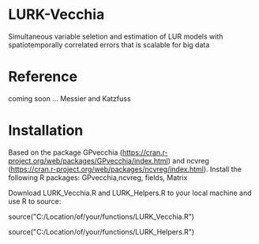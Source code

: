 # LURK-Vecchia

Simultaneous variable seletion and estimation of LUR models with spatiotemporally correlated errors that is scalable for big data

# Reference 
coming soon ... Messier and Katzfuss 

# Installation 
Based on the package GPvecchia (https://cran.r-project.org/web/packages/GPvecchia/index.html) and
ncvreg (https://cran.r-project.org/web/packages/ncvreg/index.html). 
Install the following R packages: GPvecchia,ncvreg, fields, Matrix

Download LURK_Vecchia.R and LURK_Helpers.R to your local machine and use R to source:

source("C:/Location/of/your/functions/LURK_Vecchia.R") 

source("C:/Location/of/your/functions/LURK_Helpers.R")

